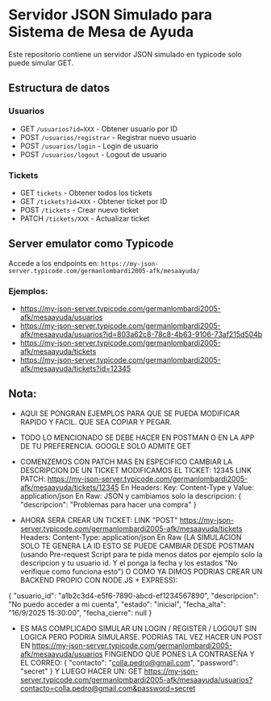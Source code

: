# Servidor JSON Simulado para Sistema de Mesa de Ayuda

Este repositorio contiene un servidor JSON simulado en typicode solo puede simular GET.

## Estructura de datos

### Usuarios

- GET `/usuarios?id=XXX` - Obtener usuario por ID
- POST `/usuarios/registrar` - Registrar nuevo usuario 
- POST `/usuarios/login` - Login de usuario 
- POST `/usuarios/logout` - Logout de usuario 

### Tickets
- GET `tickets` - Obtener todos los tickets
- GET `/tickets?id=XXX` - Obtener ticket por ID
- POST `/tickets` - Crear nuevo ticket
- PATCH `/tickets/XXX` - Actualizar ticket 

## Server emulator como Typicode

Accede a los endpoints en:
`https://my-json-server.typicode.com/germanlombardi2005-afk/mesaayuda/`

### Ejemplos:
- https://my-json-server.typicode.com/germanlombardi2005-afk/mesaayuda/usuarios
- https://my-json-server.typicode.com/germanlombardi2005-afk/mesaayuda/usuarios?id=803a62c8-78c8-4b63-9106-73af215d504b
- https://my-json-server.typicode.com/germanlombardi2005-afk/mesaayuda/tickets
- https://my-json-server.typicode.com/germanlombardi2005-afk/mesaayuda/tickets?id=12345

## Nota:
- AQUI SE PONGRAN EJEMPLOS PARA QUE SE PUEDA MODIFICAR RAPIDO Y FACIL. QUE SEA COPIAR Y PEGAR.
- TODO LO MENCIONADO SE DEBE HACER EN POSTMAN O EN LA APP DE TU PREFERENCIA. GOOGLE SOLO ADMITE GET
- COMENZEMOS CON PATCH MAS EN ESPECIFICO CAMBIAR LA DESCRIPCION DE UN TICKET
MODIFICAMOS EL TICKET: 12345
LINK PATCH: https://my-json-server.typicode.com/germanlombardi2005-afk/mesaayuda/tickets/12345
En Headers: Key: Content-Type y Value: application/json
En Raw: JSON y cambiamos solo la descripcion:
{
  "descripcion": "Problemas para hacer una compra"
}

- AHORA SERA CREAR UN TICKET:
LINK "POST" https://my-json-server.typicode.com/germanlombardi2005-afk/mesaayuda/tickets
Headers: Content-Type: application/json
En Raw (LA SIMULACION SOLO TE GENERA LA ID ESTO SE PUEDE CAMBIAR DESDE POSTMAN (usando Pre-request Script para te pida menos datos por ejemplo solo la descripcion y tu usuario id. Y el ponga la fecha y los estados "No verifique como funciona esto") O COMO YA DIMOS PODRIAS CREAR UN BACKEND PROPIO CON NODE.JS + EXPRESS):

{
  "usuario_id": "a1b2c3d4-e5f6-7890-abcd-ef1234567890",
  "descripcion": "No puedo acceder a mi cuenta",
  "estado": "inicial",
  "fecha_alta": "16/9/2025 15:30:00",
  "fecha_cierre": null
}

- ES MAS COMPLICADO SIMULAR UN LOGIN / REGISTER / LOGOUT SIN LOGICA PERO PODRIA SIMULARSE.
PODRIAS TAL VEZ HACER UN POST EN https://my-json-server.typicode.com/germanlombardi2005-afk/mesaayuda/usuarios FINGIENDO QUE PONES LA CONTRASEÑA Y EL CORREO:
{
  "contacto": "colla.pedro@gmail.com",
  "password": "secret"
}
Y LUEGO HACER UN: 
GET https://my-json-server.typicode.com/germanlombardi2005-afk/mesaayuda/usuarios?contacto=colla.pedro@gmail.com&password=secret